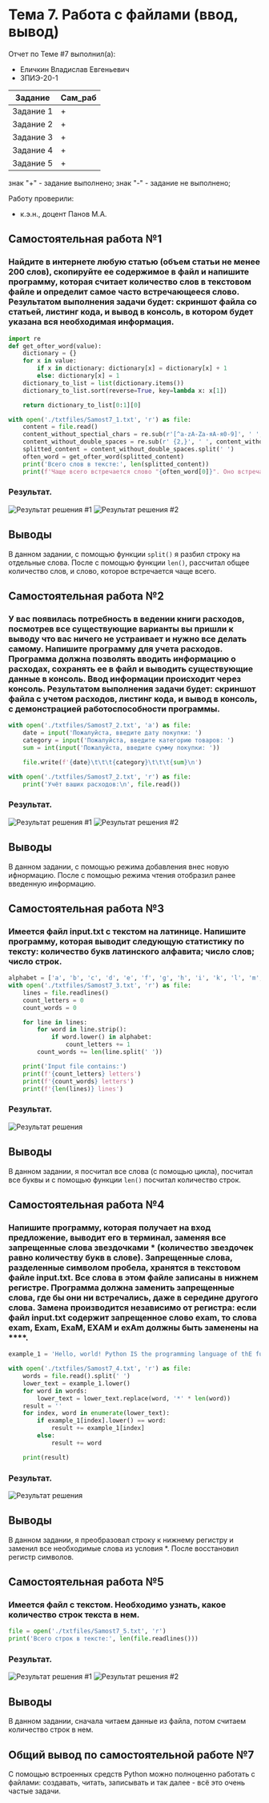 # Тема 7. Работа с файлами (ввод, вывод)
Отчет по Теме #7 выполнил(а):
- Еличкин Владислав Евгеньевич
- ЗПИЭ-20-1

| Задание    | Сам_раб |
|------------|---------|
| Задание 1  |    +    |
| Задание 2  |    +    |
| Задание 3  |    +    |
| Задание 4  |    +    |
| Задание 5  |    +    |

знак "+" - задание выполнено; знак "-" - задание не выполнено;

Работу проверили:
- к.э.н., доцент Панов М.А.

## Самостоятельная работа №1
### Найдите в интернете любую статью (объем статьи не менее 200 слов), скопируйте ее содержимое в файл и напишите программу, которая считает количество слов в текстовом файле и определит самое часто встречающееся слово. Результатом выполнения задачи будет: скриншот файла со статьей, листинг кода, и вывод в консоль, в котором будет указана вся необходимая информация.

```python
import re
def get_ofter_word(value):
    dictionary = {}
    for x in value:
        if x in dictionary: dictionary[x] = dictionary[x] + 1
        else: dictionary[x] = 1
    dictionary_to_list = list(dictionary.items())
    dictionary_to_list.sort(reverse=True, key=lambda x: x[1])

    return dictionary_to_list[0:1][0]

with open('./txtfiles/Samost7_1.txt', 'r') as file:
    content = file.read()
    content_without_spectial_chars = re.sub(r'[^a-zA-Zа-яА-я0-9]', ' ', content)
    content_without_double_spaces = re.sub(r' {2,}', ' ', content_without_spectial_chars)
    splitted_content = content_without_double_spaces.split(' ')
    often_word = get_ofter_word(splitted_content)
    print('Всего слов в тексте:', len(splitted_content))
    print(f'Чаще всего встречается слово "{often_word[0]}". Оно встречается {often_word[1]} раз(а)')
```

### Результат.

![Результат решения #1](./pic/Samost7_1_txtfiles.PNG)
![Результат решения #2](./pic/Samost7_1.PNG)

## Выводы

В данном задании, с помощью функции `split()` я разбил строку на отдельные слова. После с помощью функции `len()`, рассчитал общее количество слов, и слово, которое встречается чаще всего.

## Самостоятельная работа №2
### У вас появилась потребность в ведении книги расходов, посмотрев все существующие варианты вы пришли к выводу что вас ничего не устраивает и нужно все делать самому. Напишите программу для учета расходов. Программа должна позволять вводить информацию о расходах, сохранять ее в файл и выводить существующие данные в консоль. Ввод информации происходит через консоль. Результатом выполнения задачи будет: скриншот файла с учетом расходов, листинг кода, и вывод в консоль, с демонстрацией работоспособности программы.

```python
with open('./txtfiles/Samost7_2.txt', 'a') as file:
    date = input('Пожалуйста, введите дату покупки: ')
    category = input('Пожалуйста, введите категорию товаров: ')
    sum = int(input('Пожалуйста, введите сумму покупки: '))

    file.write(f'{date}\t\t\t{category}\t\t\t{sum}\n')

with open('./txtfiles/Samost7_2.txt', 'r') as file:
    print('Учёт ваших расходов:\n', file.read())
```

### Результат.

![Результат решения #1](./pic/Samost7_2_txtfiles.PNG)
![Результат решения #2](./pic/Samost7_2.PNG)

## Выводы

В данном задании, с помощью режима добавления внес новую ифнормацию. После с помощью режима чтения отобразил ранее введенную информацию.

## Самостоятельная работа №3
### Имеется файл input.txt с текстом на латинице. Напишите программу, которая выводит следующую статистику по тексту: количество букв латинского алфавита; число слов; число строк.

```python
alphabet = ['a', 'b', 'c', 'd', 'e', 'f', 'g', 'h', 'i', 'k', 'l', 'm', 'n', 'o', 'p', 'q', 'r', 's', 't', 'u', 'v', 'x', 'y', 'z']
with open('./txtfiles/Samost7_3.txt', 'r') as file:
    lines = file.readlines()
    count_letters = 0
    count_words = 0

    for line in lines:
        for word in line.strip():
            if word.lower() in alphabet:
                count_letters += 1
        count_words += len(line.split(' '))

    print('Input file contains:')
    print(f'{count_letters} letters')
    print(f'{count_words} letters')
    print(f'{len(lines)} lines')
```

### Результат.

![Результат решения](./pic/Samost7_3.PNG)

## Выводы

В данном задании, я посчитал все слова (с помощью цикла), посчитал все буквы и с помощью функции `len()` посчитал количество строк. 

## Самостоятельная работа №4
### Напишите программу, которая получает на вход предложение, выводит его в терминал, заменяя все запрещенные слова звездочками * (количество звездочек равно количеству букв в слове). Запрещенные слова, разделенные символом пробела, хранятся в текстовом файле input.txt. Все слова в этом файле записаны в нижнем регистре. Программа должна заменить запрещенные слова, где бы они ни встречались, даже в середине другого слова. Замена производится независимо от регистра: если файл input.txt содержит запрещенное слово exam, то слова exam, Exam, ExaM, EXAM и exAm должны быть заменены на ****.

```python
example_1 = 'Hello, world! Python IS the programming language of thE future. My\nEMAIL is....\nPYTHON is awesome!!!!'

with open('./txtfiles/Samost7_4.txt', 'r') as file:
    words = file.read().split(' ')
    lower_text = example_1.lower()
    for word in words:
        lower_text = lower_text.replace(word, '*' * len(word))
    result = ''
    for index, word in enumerate(lower_text):
        if example_1[index].lower() == word:
            result += example_1[index]
        else:
            result += word

    print(result)
```

### Результат.

![Результат решения](./pic/Samost7_4.PNG)

## Выводы

В данном задании, я преобразовал строку к нижнему регистру и заменил все необходимые слова из условия *. После восстановил регистр символов.

## Самостоятельная работа №5
### Имеется файл с текстом. Необходимо узнать, какое количество строк текста в нем.

```python
file = open('./txtfiles/Samost7_5.txt', 'r')
print('Всего строк в тексте:', len(file.readlines()))
```

### Результат.

![Результат решения #1](./pic/Samost7_5_txtfiles.PNG)
![Результат решения #2](./pic/Samost7_5.PNG)


## Выводы

В данном задании, сначала читаем данные из файла, потом считаем количество строк в нем.

## Общий вывод по самостоятельной работе №7

С помощью встроенных средств Python можно полноценно работать с файлами: создавать, читать, записывать и так далее - всё это очень частые задачи.
